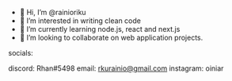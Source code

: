 - 👋 Hi, I’m @rainioriku
- 👀 I’m interested in writing clean code
- 🌱 I’m currently learning node.js, react and next.js
- 💞️ I’m looking to collaborate on web application projects.

socials:

discord: Rhan#5498
email: rkurainio@gmail.com
instagram: oiniar

<!---
rainioriku/rainioriku is a ✨ special ✨ repository because its `README.md` (this file) appears on your GitHub profile.
You can click the Preview link to take a look at your changes.
--->
